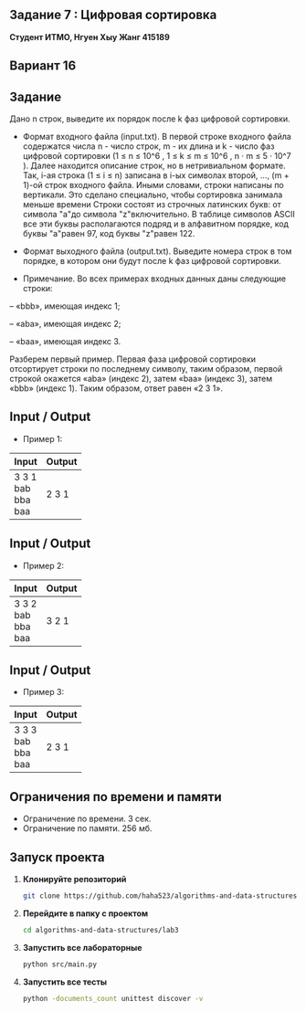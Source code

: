 ##  Задание 7 : Цифровая сортировка 


**Студент ИТМО,  Нгуен Хыу Жанг  415189**  

## Вариант 16

## Задание

Дано n строк, выведите их порядок после k фаз цифровой сортировки.
- Формат входного файла (input.txt). В первой строке входного файла содержатся числа n - число строк, m - их длина и k - число фаз цифровой
сортировки (1 ≤ n ≤ 10^6
, 1 ≤ k ≤ m ≤ 10^6
, n · m ≤ 5 · 10^7
). Далее
находится описание строк, но в нетривиальном формате. Так, i-ая строка
(1 ≤ i ≤ n) записана в i-ых символах второй, ..., (m + 1)-ой строк входного файла. Иными словами, строки написаны по вертикали. Это сделано
специально, чтобы сортировка занимала меньше времени
Строки состоят из строчных латинских букв: от символа "a"до символа
"z"включительно. В таблице символов ASCII все эти буквы располагаются
подряд и в алфавитном порядке, код буквы "a"равен 97, код буквы "z"равен 122.

- Формат выходного файла (output.txt). Выведите номера строк в том порядке, в котором они будут после k фаз цифровой сортировки.

- Примечание. Во всех примерах входных данных даны следующие строки:

– «bbb», имеющая индекс 1;

– «aba», имеющая индекс 2;

– «baa», имеющая индекс 3.

Разберем первый пример. Первая фаза цифровой сортировки отсортирует
строки по последнему символу, таким образом, первой строкой окажется
«aba» (индекс 2), затем «baa» (индекс 3), затем «bbb» (индекс 1). Таким
образом, ответ равен «2 3 1».
  
## Input / Output 
- Пример 1:

| Input                             | Output              |   
|-----------------------------------|---------------------|
| 3 3 1<br/>bab<br/>bba<br/>baa     | 2 3 1               |

## Input / Output 
- Пример 2:

| Input                             | Output              |   
|-----------------------------------|---------------------|
| 3 3 2<br/>bab<br/>bba<br/>baa     | 3 2 1               |


## Input / Output 
- Пример 3:

| Input                             | Output              |   
|-----------------------------------|---------------------|
| 3 3 3<br/>bab<br/>bba<br/>baa     | 2 3 1               |



## Ограничения по времени и памяти

- Ограничение по времени. 3 сек.
- Ограничение по памяти. 256 мб.


## Запуск проекта
1. **Клонируйте репозиторий**
   ```bash
   git clone https://github.com/haha523/algorithms-and-data-structures.git
   ```
2. **Перейдите в папку с проектом**
   ```bash
   cd algorithms-and-data-structures/lab3
   ```
3. **Запустить все лабораторные**
    ```bash
   python src/main.py
   ```
4. **Запустить все тесты**
    ```bash
   python -documents_count unittest discover -v
   ```
